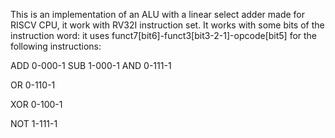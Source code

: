 This is an implementation of an ALU with a linear select adder made for RISCV CPU, it work with RV32I instruction set.
It works with some bits of the instruction word:
it uses funct7[bit6]-funct3[bit3-2-1]-opcode[bit5] for the following instructions:




ADD 0-000-1
SUB 1-000-1
AND 0-111-1    

OR 0-110-1

XOR 0-100-1

NOT 1-111-1
